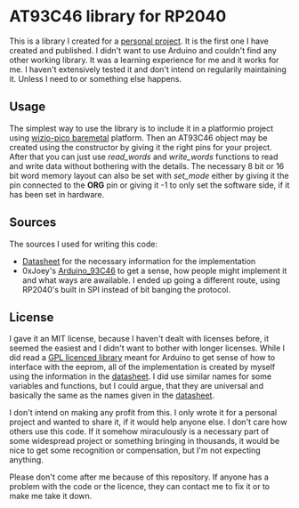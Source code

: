 # AT93C46 library for RP2040

This is a library I created for a [personal project](https://github.com/skylordants/Pico_receiver). It is the first one I have created and published. I didn't want to use Arduino and couldn't find any other working library. It was a learning experience for me and it works for me. I haven't extensively tested it and don't intend on regularily maintaining it. Unless I need to or something else happens.

## Usage
The simplest way to use the library is to include it in a platformio project using [wizio-pico baremetal](https://github.com/Wiz-IO/wizio-pico) platform. Then an AT93C46 object may be created using the constructor by giving it the right pins for your project. After that you can just use *read_words* and *write_words* functions to read and write data without bothering with the details. The necessary 8 bit or 16 bit word memory layout can also be set with *set_mode* either by giving it the pin connected to the **ORG** pin or giving it -1 to only set the software side, if it has been set in hardware.

## Sources
The sources I used for writing this code:
* [Datasheet](https://ww1.microchip.com/downloads/en/DeviceDoc/doc5140.pdf) for the necessary information for the implementation
* 0xJoey's [Arduino_93C46](https://github.com/0xJoey/Arduino_93C46) to get a sense, how people might implement it and what ways are awailable. I ended up going a different route, using RP2040's built in SPI instead of bit banging the protocol.

## License
I gave it an MIT license, because I haven't dealt with licenses before, it seemed the easiest and I didn't want to bother with longer licenses. While I did read a [GPL licenced library](https://github.com/0xJoey/Arduino_93C46) meant for Arduino to get sense of how to interface with the eeprom, all of the implementation is created by myself using the information in the [datasheet](https://ww1.microchip.com/downloads/en/DeviceDoc/doc5140.pdf). I did use similar names for some variables and functions, but I could argue, that they are universal and basically the same as the names given in the [datasheet](https://ww1.microchip.com/downloads/en/DeviceDoc/doc5140.pdf).

I don't intend on making any profit from this. I only wrote it for a personal project and wanted to share it, if it would help anyone else. I don't care how others use this code. If it somehow miraculously is a necessary part of some widespread project or something bringing in thousands, it would be nice to get some recognition or compensation, but I'm not expecting anything.

Please don't come after me because of this repository. If anyone has a problem with the code or the licence, they can contact me to fix it or to make me take it down.